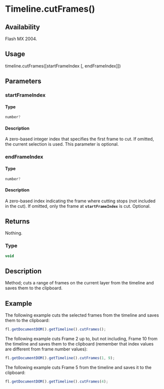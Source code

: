 # Timeline.cutFrames()

## Availability

Flash MX 2004.

## Usage

timeline.cutFrames([startFrameIndex [, endFrameIndex]])

## Parameters

### **startFrameIndex**

#### Type

```typescript
number?
```

#### Description

A zero-based integer index that specifies the first frame to cut. If omitted, the current selection is used. This parameter is optional.

### **endFrameIndex**

#### Type

```typescript
number?
```

#### Description

A zero-based index indicating the frame where cutting stops (not included in the cut). If omitted, only the frame at **`startFrameIndex`** is cut. Optional.

## Returns

Nothing.

### Type

```typescript
void
```

## Description

Method; cuts a range of frames on the current layer from the timeline and saves them to the clipboard.

## Example

The following example cuts the selected frames from the timeline and saves them to the clipboard:

```javascript
fl.getDocumentDOM().getTimeline().cutFrames();
```

The following example cuts Frame 2 up to, but not including, Frame 10 from the timeline and saves them to the clipboard (remember that index values are different from frame number values):

```javascript
fl.getDocumentDOM().getTimeline().cutFrames(1, 9);
```

The following example cuts Frame 5 from the timeline and saves it to the clipboard:

```javascript
fl.getDocumentDOM().getTimeline().cutFrames(4);
```
